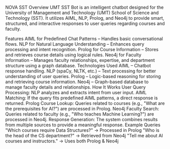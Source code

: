 NOVA SST
Overview
UMT SST Bot is an intelligent chatbot designed for the University of Management and Technology (UMT) School of Science and Technology (SST). It utilizes AIML, NLP, Prolog, and Neo4j to provide smart, structured, and interactive responses to user queries regarding courses and faculty.

Features
AIML for Predefined Chat Patterns – Handles basic conversational flows.
NLP for Natural Language Understanding – Enhances query processing and intent recognition.
Prolog for Course Information – Stores and retrieves course details using logical rules.
Neo4j for Faculty Information – Manages faculty relationships, expertise, and department structure using a graph database.
Technologies Used
AIML – Chatbot response handling.
NLP (spaCy, NLTK, etc.) – Text processing for better understanding of user queries.
Prolog – Logic-based reasoning for storing and retrieving course information.
Neo4j – Graph-based database to manage faculty details and relationships.
How It Works
User Query Processing: NLP analyzes and extracts intent from user input.
AIML Matching: If the query fits predefined AIML patterns, a direct response is returned.
Prolog Course Lookup: Queries related to courses (e.g., "What are the prerequisites for AI?") are processed in Prolog.
Neo4j Faculty Search: Queries related to faculty (e.g., "Who teaches Machine Learning?") are processed in Neo4j.
Response Generation: The system combines results from multiple sources to provide a meaningful response.
Example Queries
"Which courses require Data Structures?" → Processed in Prolog
"Who is the head of the CS department?" → Retrieved from Neo4j
"Tell me about AI courses and instructors." → Uses both Prolog & Neo4j
